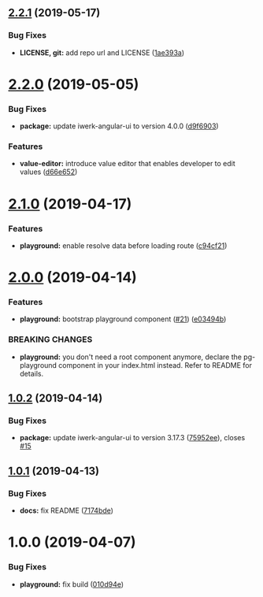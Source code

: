 ## [2.2.1](https://github.com/kevinmerckx/ng-playground/compare/v2.2.0...v2.2.1) (2019-05-17)


### Bug Fixes

* **LICENSE, git:** add repo url and LICENSE ([1ae393a](https://github.com/kevinmerckx/ng-playground/commit/1ae393a))

# [2.2.0](https://github.com/kevinmerckx/ng-playground/compare/v2.1.0...v2.2.0) (2019-05-05)


### Bug Fixes

* **package:** update iwerk-angular-ui to version 4.0.0 ([d9f6903](https://github.com/kevinmerckx/ng-playground/commit/d9f6903))


### Features

* **value-editor:** introduce value editor that enables developer to edit values ([d66e652](https://github.com/kevinmerckx/ng-playground/commit/d66e652))

# [2.1.0](https://github.com/kevinmerckx/ng-playground/compare/v2.0.0...v2.1.0) (2019-04-17)


### Features

* **playground:** enable resolve data before loading route ([c94cf21](https://github.com/kevinmerckx/ng-playground/commit/c94cf21))

# [2.0.0](https://github.com/kevinmerckx/ng-playground/compare/v1.0.2...v2.0.0) (2019-04-14)


### Features

* **playground:** bootstrap playground component ([#21](https://github.com/kevinmerckx/ng-playground/issues/21)) ([e03494b](https://github.com/kevinmerckx/ng-playground/commit/e03494b))


### BREAKING CHANGES

* **playground:** you don't need a root component anymore, declare the pg-playground component in your index.html instead. Refer to README for details.

## [1.0.2](https://github.com/kevinmerckx/ng-playground/compare/v1.0.1...v1.0.2) (2019-04-14)


### Bug Fixes

* **package:** update iwerk-angular-ui to version 3.17.3 ([75952ee](https://github.com/kevinmerckx/ng-playground/commit/75952ee)), closes [#15](https://github.com/kevinmerckx/ng-playground/issues/15)

## [1.0.1](https://github.com/kevinmerckx/ng-playground/compare/v1.0.0...v1.0.1) (2019-04-13)


### Bug Fixes

* **docs:** fix README ([7174bde](https://github.com/kevinmerckx/ng-playground/commit/7174bde))

# 1.0.0 (2019-04-07)


### Bug Fixes

* **playground:** fix build ([010d94e](https://github.com/kevinmerckx/ng-playground/commit/010d94e))
